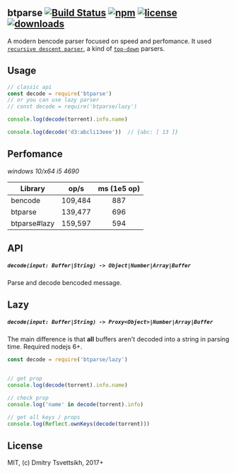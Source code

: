 ## btparse [![Build Status](https://travis-ci.org/ReklatsMasters/btparse.svg?branch=master)](https://travis-ci.org/ReklatsMasters/btparse) [![npm](https://img.shields.io/npm/v/btparse.svg)](https://npmjs.org/package/btparse) [![license](https://img.shields.io/npm/l/btparse.svg)](https://npmjs.org/package/btparse) [![downloads](https://img.shields.io/npm/dm/btparse.svg)](https://npmjs.org/package/btparse)

A modern bencode parser focused on speed and perfomance. It used [`recursive descent parser`](https://en.wikipedia.org/wiki/Recursive_descent_parser), a kind of [`top-down`](https://en.wikipedia.org/wiki/Top-down_parsing) parsers.

## Usage

```js
// classic api
const decode = require('btparse')
// or you can use lazy parser
// const decode = require('btparse/lazy')

console.log(decode(torrent).info.name)

console.log(decode('d3:abcli13eee'))  // {abc: [ 13 ]}
```

## Perfomance
*windows 10/x64 i5 4690*

|Library| op/s | ms (1e5 op) |
|-------|:---:|:---:|
|bencode| 109,484| 887 |
|btparse| 139,477 | 696 |
|btparse#lazy|159,597|594 |

## API

##### `decode(input: Buffer|String) -> Object|Number|Array|Buffer`
Parse and decode bencoded message.

## Lazy

##### `decode(input: Buffer|String) -> Proxy<Object>|Number|Array|Buffer`
The main difference is that **all** buffers aren't decoded into a string in parsing time. Required nodejs 6+.

```js
const decode = require('btparse/lazy')


// get prop
console.log(decode(torrent).info.name)

// check prop
console.log('name' in decode(torrent).info)

// get all keys / props
console.log(Reflect.ownKeys(decode(torrent)))
```

## License

MIT, (c) Dmitry Tsvettsikh, 2017+
